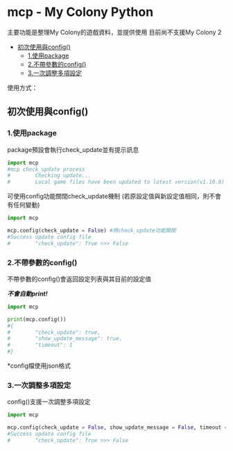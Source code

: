 # mcp - My Colony Python
主要功能是整理My Colony的遊戲資料，並提供使用
目前尚不支援My Colony 2

* [初次使用與config()](#初次使用與config())
  * [1.使用package](#1.使用package)
  * [2.不帶參數的config()](#2.不帶參數的config())
  * [3.一次調整多項設定](#3.一次調整多項設定)

使用方式：

## 初次使用與config()
### 1.使用package

package預設會執行check_update並有提示訊息
```py
import mcp
#mcp check_update process
#        Checking update...
#        Local game files have been updated to latest version(v1.10.0)
```

可使用config功能關閉check_update機制
(若原設定值與新設定值相同，則不會有任何變動)
```py
import mcp

mcp.config(check_update = False) #將check_update功能關閉
#Success update config file
#        "check_update": True >>> False
```


### 2.不帶參數的config()
不帶參數的config()會返回設定列表與其目前的設定值

***不會自動print!***
```py
import mcp

print(mcp.config())
#{
#        "check_update": true,
#        "show_update_message": true,
#        "timeout": 1
#}
```
*config檔使用json格式


### 3.一次調整多項設定
config()支援一次調整多項設定
```py
import mcp

mcp.config(check_update = False, show_update_message = False, timeout = 1)
#Success update config file
#        "check_update": True >>> False
```
